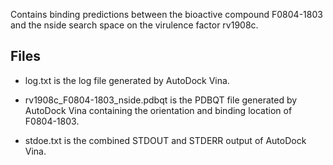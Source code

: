Contains binding predictions between the bioactive compound F0804-1803 and the nside search space on the virulence factor rv1908c.

## Files

- log.txt is the log file generated by AutoDock Vina.

- rv1908c_F0804-1803_nside.pdbqt is the PDBQT file generated by AutoDock Vina containing the orientation and binding location of F0804-1803.

- stdoe.txt is the combined STDOUT and STDERR output of AutoDock Vina.

